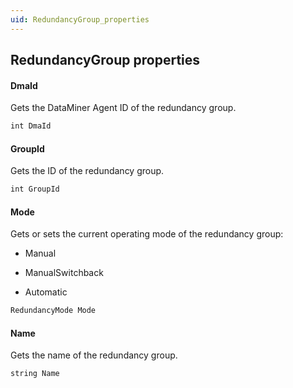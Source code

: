 ```yaml
---
uid: RedundancyGroup_properties
---
```


## RedundancyGroup properties

#### DmaId

Gets the DataMiner Agent ID of the redundancy group.

```txt
int DmaId
```

#### GroupId

Gets the ID of the redundancy group.

```txt
int GroupId
```

#### Mode

Gets or sets the current operating mode of the redundancy group:

- Manual

- ManualSwitchback

- Automatic

```txt
RedundancyMode Mode
```

#### Name

Gets the name of the redundancy group.

```txt
string Name
```
